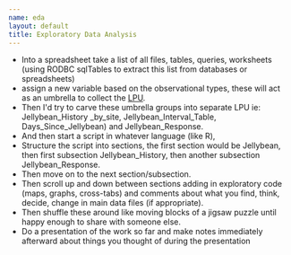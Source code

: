 ```yaml
--- 
name: eda
layout: default
title: Exploratory Data Analysis
---
```


- Into a spreadsheet take a list of all files, tables, queries, worksheets (using RODBC sqlTables to extract this list from databases or spreadsheets) 
- assign a new variable based on the observational types, these will act as an umbrella to collect the [LPU](/datasharing/least-publishable-units).
- Then I'd try to carve these umbrella groups into separate LPU ie: Jellybean\_History \_by\_site, Jellybean\_Interval\_Table, Days\_Since\_Jellybean) and Jellybean\_Response.
- And then start a script in whatever language (like R),
- Structure the script into sections, the first section would be Jellybean, then first subsection Jellybean\_History, then another subsection Jellybean\_Response.
- Then move on to the next section/subsection.
- Then scroll up and down between sections adding in exploratory code (maps, graphs, cross-tabs) and comments about what you find, think, decide, change in main data files (if appropriate).
- Then shuffle these around like moving blocks of a jigsaw puzzle until happy enough to share with someone else.
- Do a presentation of the work so far and make notes immediately afterward about things you thought of during the presentation
